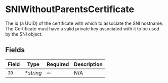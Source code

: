 # SNIWithoutParentsCertificate

The id (a UUID) of the certificate with which to associate the SNI hostname. The Certificate must have a valid private key associated with it to be used by the SNI object.


## Fields

| Field              | Type               | Required           | Description        |
| ------------------ | ------------------ | ------------------ | ------------------ |
| `ID`               | **string*          | :heavy_minus_sign: | N/A                |